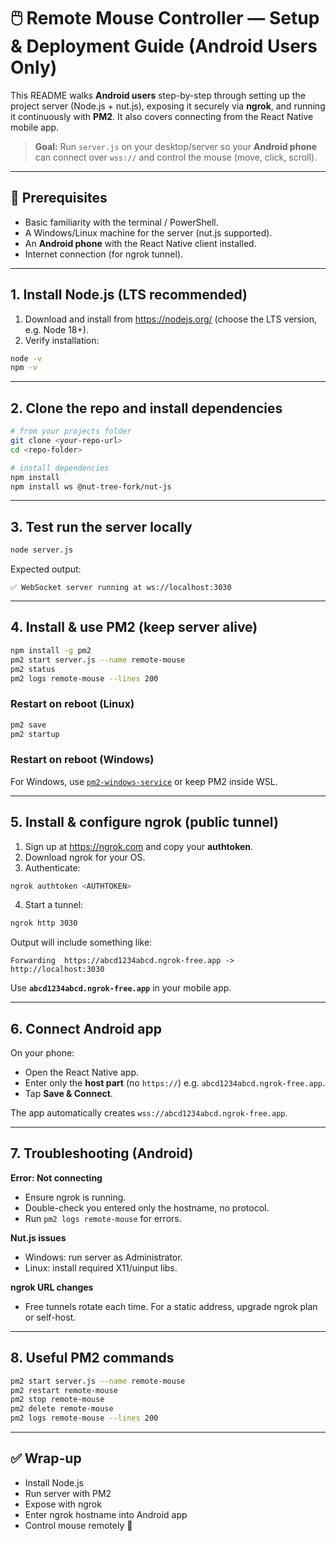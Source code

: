 # 🖱️ Remote Mouse Controller — Setup & Deployment Guide (Android Users Only)

This README walks **Android users** step-by-step through setting up the project server (Node.js + nut.js), exposing it securely via **ngrok**, and running it continuously with **PM2**. It also covers connecting from the React Native mobile app.

> **Goal:** Run `server.js` on your desktop/server so your **Android phone** can connect over `wss://` and control the mouse (move, click, scroll).

---

## 🔎 Prerequisites

- Basic familiarity with the terminal / PowerShell.
- A Windows/Linux machine for the server (nut.js supported).
- An **Android phone** with the React Native client installed.
- Internet connection (for ngrok tunnel).

---

## 1. Install Node.js (LTS recommended)

1. Download and install from https://nodejs.org/ (choose the LTS version, e.g. Node 18+).
2. Verify installation:

```bash
node -v
npm -v
```

---

## 2. Clone the repo and install dependencies

```bash
# from your projects folder
git clone <your-repo-url>
cd <repo-folder>

# install dependencies
npm install
npm install ws @nut-tree-fork/nut-js
```

---

## 3. Test run the server locally

```bash
node server.js
```

Expected output:
```
✅ WebSocket server running at ws://localhost:3030
```

---

## 4. Install & use PM2 (keep server alive)

```bash
npm install -g pm2
pm2 start server.js --name remote-mouse
pm2 status
pm2 logs remote-mouse --lines 200
```

### Restart on reboot (Linux)
```bash
pm2 save
pm2 startup
```

### Restart on reboot (Windows)
For Windows, use [`pm2-windows-service`](https://www.npmjs.com/package/pm2-windows-service) or keep PM2 inside WSL.

---

## 5. Install & configure ngrok (public tunnel)

1. Sign up at https://ngrok.com and copy your **authtoken**.
2. Download ngrok for your OS.
3. Authenticate:

```bash
ngrok authtoken <AUTHTOKEN>
```

4. Start a tunnel:
```bash
ngrok http 3030
```

Output will include something like:
```
Forwarding  https://abcd1234abcd.ngrok-free.app -> http://localhost:3030
```

Use **`abcd1234abcd.ngrok-free.app`** in your mobile app.

---

## 6. Connect Android app

On your phone:
- Open the React Native app.
- Enter only the **host part** (no `https://`) e.g. `abcd1234abcd.ngrok-free.app`.
- Tap **Save & Connect**.

The app automatically creates `wss://abcd1234abcd.ngrok-free.app`.

---

## 7. Troubleshooting (Android)

**Error: Not connecting**
- Ensure ngrok is running.
- Double-check you entered only the hostname, no protocol.
- Run `pm2 logs remote-mouse` for errors.

**Nut.js issues**
- Windows: run server as Administrator.
- Linux: install required X11/uinput libs.

**ngrok URL changes**
- Free tunnels rotate each time. For a static address, upgrade ngrok plan or self-host.

---

## 8. Useful PM2 commands

```bash
pm2 start server.js --name remote-mouse
pm2 restart remote-mouse
pm2 stop remote-mouse
pm2 delete remote-mouse
pm2 logs remote-mouse --lines 200
```

---

## ✅ Wrap-up

- Install Node.js
- Run server with PM2
- Expose with ngrok
- Enter ngrok hostname into Android app
- Control mouse remotely 🎉

